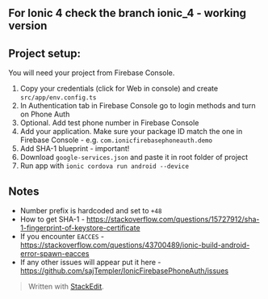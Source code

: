 ## For Ionic 4 check the branch ionic_4 - working version

## Project setup:

You will need your project from Firebase Console.

1. Copy your credentials (click for Web in console) and create `src/app/env.config.ts`
2. In Authentication tab in Firebase Console go to login methods and turn on Phone Auth
3. Optional. Add test phone number in Firebase Console
4. Add your application. Make sure your package ID match the one in Firebase Console - e.g. `com.ionicfirebasephoneauth.demo`
5. Add SHA-1 blueprint - important!
6. Download `google-services.json` and paste it in root folder of project
7. Run app with `ionic cordova run android --device`

## Notes

- Number prefix is hardcoded and set to `+48`
- How to get SHA-1 - https://stackoverflow.com/questions/15727912/sha-1-fingerprint-of-keystore-certificate
- If you encounter `EACCES` - https://stackoverflow.com/questions/43700489/ionic-build-android-error-spawn-eacces
- If any other issues will appear put it here - https://github.com/sajTempler/IonicFirebasePhoneAuth/issues

> Written with [StackEdit](https://stackedit.io/).
